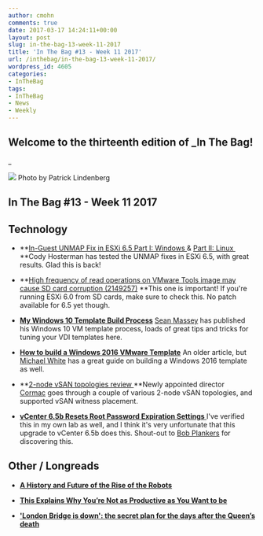 ```yaml
---
author: cmohn
comments: true
date: 2017-03-17 14:24:11+00:00
layout: post
slug: in-the-bag-13-week-11-2017
title: 'In The Bag #13 - Week 11 2017'
url: /inthebag/in-the-bag-13-week-11-2017/
wordpress_id: 4605
categories:
- InTheBag
tags:
- InTheBag
- News
- Weekly
---
```


## Welcome to the thirteenth edition of _In The Bag!
_



[![](/img/patrick-lindenberg-191841-644x429.jpg)](https://unsplash.com/@heapdump) Photo by Patrick Lindenberg



## In The Bag #13 - Week 11 2017

<!--more-->


## Technology







  * **[In-Guest UNMAP Fix in ESXi 6.5 Part I: Windows
](http://www.codyhosterman.com/2017/03/in-guest-unmap-fix-in-esxi-6-5-patch-1/)& [Part II: Linux ](http://www.codyhosterman.com/2017/03/in-guest-unmap-fix-in-esxi-6-5-part-ii-linux/)
**Cody Hosterman has tested the UNMAP fixes in ESXi 6.5, with great results. Glad this is back!


  * **[High frequency of read operations on VMware Tools image may cause SD card corruption (2149257)](https://kb.vmware.com/selfservice/microsites/search.do?cmd=displayKC&docType=kc&externalId=2149257&sliceId=1&docTypeID=DT_KB_1_1&dialogID=355414078&stateId=1%200%20355416185)
**This one is important! If you're running ESXi 6.0 from SD cards, make sure to check this. No patch available for 6.5 yet though.


  * **[My Windows 10 Template Build Process](https://thevirtualhorizon.com/2017/03/13/my-windows-10-template-build-process/)**
[Sean Massey](https://twitter.com/seanpmassey) has published his Windows 10 VM template process, loads of great tips and tricks for tuning your VDI templates here.


  * [**How to build a Windows 2016 VMware Template**](https://notesfrommwhite.net/2016/12/11/how-to-build-a-windows-2016-vmware-template/)
An older article, but [Michael White](https://twitter.com/mwvme/) has a great guide on building a Windows 2016 template as well.


  * **[2-node vSAN topologies review
](http://cormachogan.com/2017/03/10/2-node-vsan-topologies-review/)**Newly appointed director [Cormac](https://twitter.com/CormacJHogan) goes through a couple of various 2-node vSAN topologies, and supported vSAN witness placement.


  * [**vCenter 6.5b Resets Root Password Expiration Settings**
](https://lonesysadmin.net/2017/03/16/vcenter-6-5b-resets-root-password-expiration-settings/?utm_content=buffer3eb0c&utm_medium=social&utm_source=twitter.com&utm_campaign=buffer)I've verified this in my own lab as well, and I think it's very unfortunate that this upgrade to vCenter 6.5b does this. Shout-out to [Bob Plankers](https://twitter.com/plankers) for discovering this.





## Other / Longreads







  * **[A History and Future of the Rise of the Robots](https://hackernoon.com/a-history-and-future-of-the-rise-of-the-robots-cce0fe222a71#.1qypge2j5)**


  * **[This Explains Why You’re Not as Productive as You Want to be](https://medium.com/the-mission/youre-not-as-productive-as-you-want-to-be-because-of-these-habits-d7f374a66beb#.9bhp7daxp)**


  * **['London Bridge is down': the secret plan for the days after the Queen’s death](https://www.theguardian.com/uk-news/2017/mar/16/what-happens-when-queen-elizabeth-dies-london-bridge)**
